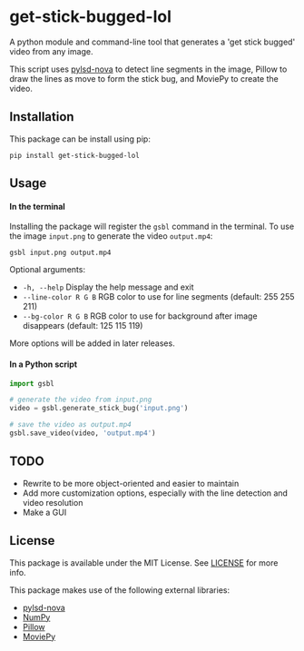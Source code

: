 # get-stick-bugged-lol
A python module and command-line tool that generates a 'get stick bugged' video from any image.

This script uses [pylsd-nova](https://github.com/AndranikSargsyan/pylsd-nova) to detect line segments in the image,
Pillow to draw the lines as move to form the stick bug, and MoviePy to create the video.

## Installation
This package can be install using pip:
```
pip install get-stick-bugged-lol
```

## Usage
#### In the terminal
Installing the package will register the `gsbl` command in the terminal. To use the image `input.png` to generate the
video `output.mp4`:
```
gsbl input.png output.mp4
```
Optional arguments:
* `-h, --help` Display the help message and exit
* `--line-color R G B` RGB color to use for line segments (default: 255 255 211)
* `--bg-color R G B` RGB color to use for background after image disappears (default: 125 115 119)

More options will be added in later releases.

#### In a Python script

```python
import gsbl

# generate the video from input.png
video = gsbl.generate_stick_bug('input.png')

# save the video as output.mp4
gsbl.save_video(video, 'output.mp4')
```

## TODO
* Rewrite to be more object-oriented and easier to maintain
* Add more customization options, especially with the line detection and video resolution
* Make a GUI

## License
This package is available under the MIT License. See [LICENSE](LICENSE) for more info.

This package makes use of the following external libraries:
* [pylsd-nova](https://github.com/AndranikSargsyan/pylsd-nova)
* [NumPy](https://numpy.org)
* [Pillow](https://python-pillow.org)
* [MoviePy](https://github.com/Zulko/moviepy)
